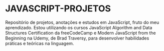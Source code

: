 # JAVASCRIPT-PROJETOS
Repositório de projetos, anotações e estudos em JavaScript, fruto do meu aprendizado. Estou utilizando os cursos JavaScript Algorithm and Data Structures Certification da freeCodeCamp e Modern JavaScript from the Beginning na Udemy, de Brad Traversy, para desenvolver habilidades práticas e teóricas na linguagem.
